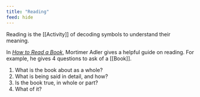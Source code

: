 ```yaml
---
title: "Reading"
feed: hide
---
```


Reading is the [[Activity]] of decoding symbols to understand their meaning. 

In _[How to Read a Book](https://www.worldcat.org/title/how-to-read-a-book-the-art-of-getting-a-liberal-education/oclc/315673274&referer=brief_results)_, Mortimer Adler gives a helpful guide on reading. For example, he gives 4 questions to ask of a [[Book]]. 

1. What is the book about as a whole?
2. What is being said in detail, and how?
3. Is the book true, in whole or part?
4. What of it?
